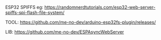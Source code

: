 ESP32 SPIFFS eg: https://randomnerdtutorials.com/esp32-web-server-spiffs-spi-flash-file-system/

TOOL: https://github.com/me-no-dev/arduino-esp32fs-plugin/releases/


LIB: https://github.com/me-no-dev/ESPAsyncWebServer

